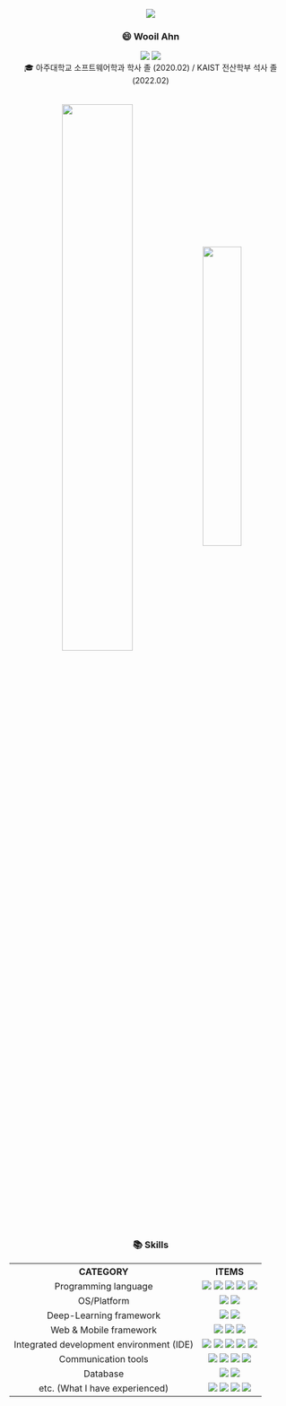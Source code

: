 
<!-- Chapter 1 -->
<div align="center">
<p align="center">
  <img src="https://capsule-render.vercel.app/api?type=Slice&color=0:c2e59c,100:64b3f4"><br/>
</p>
	<h3>😄 Wooil Ahn </h3>
	<a href="mailto:boxer1532@gmail.com"><img src="https://img.shields.io/badge/Gmail-d14836?style=flat-square&logo=Gmail&logoColor=white&link=viliketh1s98@naver.com"/></a> 
	<a href="mailto:boxer1532@naver.com"><img src="https://img.shields.io/badge/Naver-03C75A?style=flat-square&logo=Gmail&logoColor=white&link=boxer1532@naver.com"/></a> 
</br>
	🎓 아주대학교 소프트웨어학과 학사 졸 (2020.02) / KAIST 전산학부 석사 졸 (2022.02)
</br>
</br>
</br>

</div>
<div align="center">
<!-- github stats -->
<img width=50% height=auto align="center" src="https://github-readme-stats.vercel.app/api?username=wooilahn&show_icons=true&theme=swift"/> 
<!-- solved.ac (Baekjoon Badge) -->
<img width=37% align="center" src="http://mazassumnida.wtf/api/v2/generate_badge?boj=boxer1532"/>
</div>

</br>
</br>
</br>

<!-- Chapter 2 -->
<div align="center">
	<h3> 📚 Skills </h3>
       <table align="center">
	       <th>CATEGORY</th>
	       <th>ITEMS</th>
              	      <tr align="center">
	                     <td>Programming language</td>
	                     <td>
                                   <img src="https://img.shields.io/badge/C-4574E0.svg?&style=for-the-badge&logo=C&logoColor=white">
                                   <img src="https://img.shields.io/badge/C++-00599C?style=for-the-badge&logo=c%2B%2B&logoColor=white">
                                   <img src="https://img.shields.io/badge/Java-68BC71.svg?&style=for-the-badge&logo=Java&logoColor=white">
                                   <img src="https://img.shields.io/badge/Python-C41E25.svg?&style=for-the-badge&logo=Python&logoColor=white">
                                   <img src="https://img.shields.io/badge/JavaScript-F7DF1E.svg?&style=for-the-badge&logo=JavaScript&logoColor=black">
                            </td>
	              </tr>
	              <tr align="center">
	                     <td>OS/Platform</td>
	                     <td>
                                   <img src="https://img.shields.io/badge/Ubuntu-E95420.svg?&style=for-the-badge&logo=Ubuntu&logoColor=white">
                                   <img src="https://img.shields.io/badge/Android-3DDC84.svg?&style=for-the-badge&logo=Android&logoColor=white">
                            </td>
	              </tr>
              	      <tr align="center">
	                     <td>Deep-Learning framework</td>
	                     <td>
                                   <img src="https://img.shields.io/badge/Tensorflow-FF6F00.svg?&style=for-the-badge&logo=Tensorflow&logoColor=white">
                                   <img src="https://img.shields.io/badge/Pytorch-EE4C2C.svg?&style=for-the-badge&logo=Android&logoColor=white">
                            </td>
	       	      </tr>
              	      <tr align="center">
	                     <td>Web & Mobile framework</td>
	                     <td>
                                   <img src="https://img.shields.io/badge/Vue.js-4FC08D.svg?&style=for-the-badge&logo=Vue.js&logoColor=white">
                                   <img src="https://img.shields.io/badge/Bootstrap-7852B3.svg?&style=for-the-badge&logo=Bootstrap&logoColor=white">
                                   <img src="https://img.shields.io/badge/Flutter-02569B.svg?&style=for-the-badge&logo=Flutter&logoColor=white">
                            </td>
	       	      </tr>
              	      <tr align="center">
	                     <td>Integrated development environment (IDE)</td>
	                     <td>
                                   <img src="https://img.shields.io/badge/VS-5C2D91.svg?&style=for-the-badge&logo=visualstudio&logoColor=white">
                                   <img src="https://img.shields.io/badge/VSCode-007ACC.svg?&style=for-the-badge&logo=visualstudiocode&logoColor=white">
                                   <img src="https://img.shields.io/badge/Eclipse-2C2255.svg?&style=for-the-badge&logo=EclipseIDE&logoColor=white">
                                   <img src="https://img.shields.io/badge/AndroidStudio-3DDC84.svg?&style=for-the-badge&logo=Pycharm&logoColor=white">
                                   <img src="https://img.shields.io/badge/Pycharm-000000.svg?&style=for-the-badge&logo=Pycharm&logoColor=white">
                            </td>
              	      </tr>
              	      <tr align="center">
	                     <td>Communication tools</td>
	                     <td>
                                   <img src="https://img.shields.io/badge/Github-181717.svg?&style=for-the-badge&logo=Github&logoColor=white">
                                   <img src="https://img.shields.io/badge/Slack-4A154B.svg?&style=for-the-badge&logo=Slack&logoColor=white">
                                   <img src="https://img.shields.io/badge/Trello-0052CC.svg?&style=for-the-badge&logo=Trello&logoColor=white">
                                   <img src="https://img.shields.io/badge/Discord-5865F2.svg?&style=for-the-badge&logo=Discord&logoColor=white">
                            </td>
              	      </tr>
              	      <tr align="center">
	                     <td>Database</td>
	                     <td>
                                   <img src="https://img.shields.io/badge/FirebaseDB-FFCA28.svg?&style=for-the-badge&logo=Firebase&logoColor=black">
                                   <img src="https://img.shields.io/badge/MongoDB-47A248.svg?&style=for-the-badge&logo=MongoDB&logoColor=white">
                            </td>
              	      </tr>
              	      <tr align="center">
	                     <td>etc. (What I have experienced)</td>
	                     <td>
                                   <img src="https://img.shields.io/badge/RaspberryPi-A22846.svg?&style=for-the-badge&logo=RaspberryPi&logoColor=white">
				   <img src="https://img.shields.io/badge/ElasticStack-005571.svg?&style=for-the-badge&logo=ElasticStack&logoColor=white">
				   <img src="https://img.shields.io/badge/inVision-FF3366.svg?&style=for-the-badge&logo=inVision&logoColor=white">
				   <img src="https://img.shields.io/badge/LaTeX-008080.svg?&style=for-the-badge&logo=LaTeX&logoColor=white">
                            </td>
              	      </tr>
	</table>
</div>
	
	
<!-- Chapter 3 -->

	
